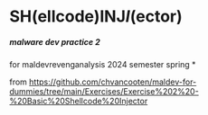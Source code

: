 # SH(ellcode)INJ*I*(ector) 

##### malware dev practice 2 
for maldevrevenganalysis 2024 semester spring * 

from https://github.com/chvancooten/maldev-for-dummies/tree/main/Exercises/Exercise%202%20-%20Basic%20Shellcode%20Injector
